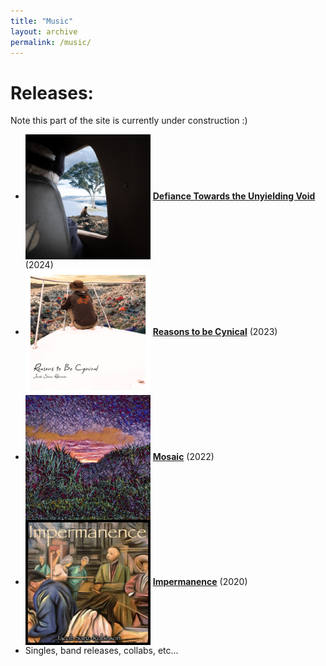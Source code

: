 ```yaml
---
title: "Music"
layout: archive
permalink: /music/
---
```


# Releases:

Note this part of the site is currently under construction :)
* <img src="../images/Defiance.jpg" alt="Defiance Towards the Unyielding Void" style="width: 200px; vertical-align: middle;"> **[Defiance Towards the Unyielding Void](https://jacobsanz97.github.io//defiance)** (2024)
* <img src="../images/Cynical.jpg" alt="Reasons to be Cynical" style="width: 200px; vertical-align: middle;"> **[Reasons to be Cynical](Cynical/)** (2023)
* <img src="../images/Mosaic.jpg" alt="Mosaic" style="width: 200px; vertical-align: middle;"> **[Mosaic](Mosaic/)** (2022)
* <img src="../images/Impermanence.jpg" alt="Impermanence" style="width: 200px; vertical-align: middle;"> **[Impermanence](Impermanence/)** (2020)
* Singles, band releases, collabs, etc...
